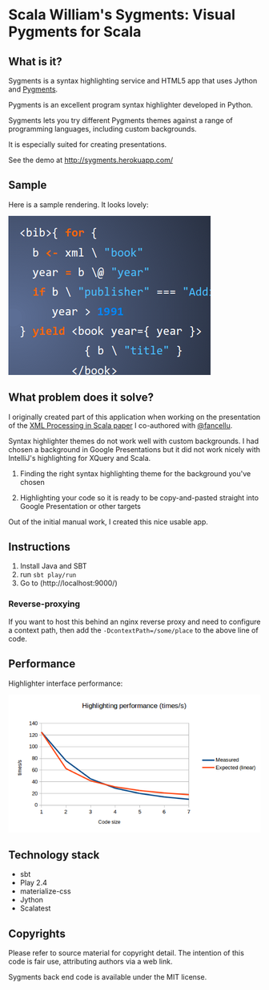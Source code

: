 # Scala William's Sygments: Visual Pygments for Scala

## What is it?

Sygments is a syntax highlighting service and HTML5 app that uses Jython and [Pygments](http://pygments.org/).

Pygments is an excellent program syntax highlighter developed in Python.

Sygments lets you try different Pygments themes against a range of programming languages, including custom backgrounds.

It is especially suited for creating presentations.

See the demo at http://sygments.herokuapp.com/

## Sample

Here is a sample rendering. It looks lovely:

![A cut out from the slides](theme.png)

## What problem does it solve?

I originally created part of this application when working on the presentation of the [XML Processing in Scala paper](http://tinyurl.com/XMLLondon2014-XMLScala) I co-authored with [@fancellu](https://github.com/fancellu/).

Syntax highlighter themes do not work well with custom backgrounds. I had chosen a background in Google Presentations but it did not work nicely with IntelliJ's highlighting for XQuery and Scala.

1. Finding the right syntax highlighting theme for the background you've chosen

2. Highlighting your code so it is ready to be copy-and-pasted straight into Google Presentation or other targets

Out of the initial manual work, I created this nice usable app.

## Instructions

1. Install Java and SBT
2. run ```sbt play/run```
3. Go to (http://localhost:9000/)

### Reverse-proxying 

If you want to host this behind an nginx reverse proxy and need to configure a context path, then add the ```-DcontextPath=/some/place``` to the above line of code.

## Performance

Highlighter interface performance:

![Interface performance](performance.png)

## Technology stack

  * sbt
  * Play 2.4
  * materialize-css
  * Jython
  * Scalatest

## Copyrights

Please refer to source material for copyright detail. The intention of this code is fair use, attributing authors via a web link.

Sygments back end code is available under the MIT license.
